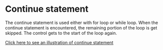 # Continue statement

The continue statement is used either with for loop or while loop. When the continue statement is encountered, the remaining portion of the loop is get skipped. 
The control gets to the start of the loop again. 

[Click here to see an illustration of continue statement](https://github.com/pythoncoder100/practice/blob/master/continue.ipynb)
